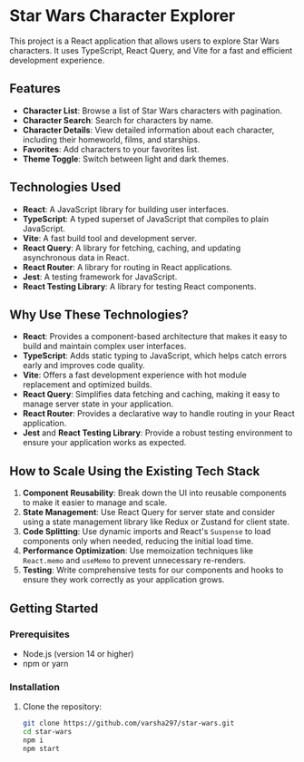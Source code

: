# Star Wars Character Explorer

This project is a React application that allows users to explore Star Wars characters. It uses TypeScript, React Query, and Vite for a fast and efficient development experience.

## Features

- **Character List**: Browse a list of Star Wars characters with pagination.
- **Character Search**: Search for characters by name.
- **Character Details**: View detailed information about each character, including their homeworld, films, and starships.
- **Favorites**: Add characters to your favorites list.
- **Theme Toggle**: Switch between light and dark themes.

## Technologies Used

- **React**: A JavaScript library for building user interfaces.
- **TypeScript**: A typed superset of JavaScript that compiles to plain JavaScript.
- **Vite**: A fast build tool and development server.
- **React Query**: A library for fetching, caching, and updating asynchronous data in React.
- **React Router**: A library for routing in React applications.
- **Jest**: A testing framework for JavaScript.
- **React Testing Library**: A library for testing React components.

## Why Use These Technologies?

- **React**: Provides a component-based architecture that makes it easy to build and maintain complex user interfaces.
- **TypeScript**: Adds static typing to JavaScript, which helps catch errors early and improves code quality.
- **Vite**: Offers a fast development experience with hot module replacement and optimized builds.
- **React Query**: Simplifies data fetching and caching, making it easy to manage server state in your application.
- **React Router**: Provides a declarative way to handle routing in your React application.
- **Jest** and **React Testing Library**: Provide a robust testing environment to ensure your application works as expected.

## How to Scale Using the Existing Tech Stack

1. **Component Reusability**: Break down the UI into reusable components to make it easier to manage and scale.
2. **State Management**: Use React Query for server state and consider using a state management library like Redux or Zustand for client state.
3. **Code Splitting**: Use dynamic imports and React's `Suspense` to load components only when needed, reducing the initial load time.
4. **Performance Optimization**: Use memoization techniques like `React.memo` and `useMemo` to prevent unnecessary re-renders.
5. **Testing**: Write comprehensive tests for our components and hooks to ensure they work correctly as your application grows.

## Getting Started

### Prerequisites

- Node.js (version 14 or higher)
- npm or yarn

### Installation

1. Clone the repository:
   ```sh
   git clone https://github.com/varsha297/star-wars.git
   cd star-wars
   npm i
   npm start
   ```

